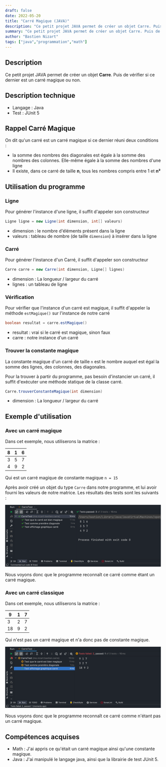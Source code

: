 ```yaml
---
draft: false
date: 2022-05-20
title: "Carré Magique (JAVA)"
description: "Ce petit projet JAVA permet de créer un objet Carre. Puis de vérifier si ce dernier est un carré magique ou non."
summary: "Ce petit projet JAVA permet de créer un objet Carre. Puis de vérifier si ce dernier est un carré magique ou non."
author: "Bastien Nizart"
tags: ["java","programmation","math"]
---
```


## Description

Ce petit projet JAVA permet de créer un objet **Carre**.
Puis de vérifier si ce dernier est un carré magique ou non.

## Description technique

* Langage : Java
* Test : JUnit 5

## Rappel Carré Magique 

On dit qu'un carré est un carré magique si ce dernier réuni deux conditions :

- la somme des nombres des diagonales est égale à la somme des nombres des colonnes. Elle-même égale à la somme des 
nombres d'une ligne
- Il existe, dans ce carré de taille **n**, tous les nombres compris entre 1 et **n&#x00B2;**

## Utilisation du programme

### Ligne

Pour générer l'instance d'une ligne, il suffit d'appeler son constructeur
```java
Ligne ligne = new Ligne(int dimension, int[] valeurs)
```
* dimension : le nombre d'éléments présent dans la ligne
* valeurs : tableau de nombre (de taille `dimension`) à insérer dans la ligne

### Carré

Pour générer l'instance d'un Carré, il suffit d'appeler son constructeur 
```java
Carre carre = new Carre(int dimension, Ligne[] lignes)
```
* dimension : La longueur / largeur du carré
* lignes : un tableau de ligne

### Vérification

Pour vérifier que l'instance d'un carré est magique, il suffit d'appeler la méthode `estMagique()` sur l'instance de 
notre carré
```java
boolean resultat = carre.estMagique()
```
* resultat : vrai si le carré est magique, sinon faux
* carre : notre instance d'un carré

### Trouver la constante magique

La constante magique d'un carré de taille `n` est le nombre auquel est égal la somme des lignes, des colonnes, des 
diagonales.

Pour la trouver à partir du programme, pas besoin d'instancier un carré, il suffit d'exécuter une méthode statique de
la classe carré.
```java
Carre.trouverConstanteMagique(int dimension)
```
* dimension : La longueur / largeur du carré

## Exemple d'utilisation

### Avec un carré magique

Dans cet exemple, nous utiliserons la matrice : 

| 8 | 1 | 6 |
| - | - | - |
| 3 | 5 | 7 |
| 4 | 9 | 2 |

Qui est un carré magique de constante magique `n = 15`

Après avoir créé un objet du type `Carre` dans notre programme, et lui avoir fourni les valeurs de notre matrice.
Les résultats des tests sont les suivants : 

![resultat-carre-magique](resultat-carre-magique.png)

Nous voyons donc que le programme reconnaît ce carré comme étant un carré magique.

### Avec un carré classique

Dans cet exemple, nous utiliserons la matrice : 

| 9 | 1 | 7 |
| - | - | - |
| 3 | 2 | 7 |
| 18 | 9 | 2 |

Qui n'est pas un carré magique et n'a donc pas de constante magique.

![resultat-carre](resultat-carre.png)

Nous voyons donc que le programme reconnaît ce carré comme n'étant pas un carré magique.

## Compétences acquises

* Math : J'ai appris ce qu'était un carré magique ainsi qu'une constante magique.
* Java : J'ai manipulé le langage java, ainsi que la librairie de test JUnit 5.